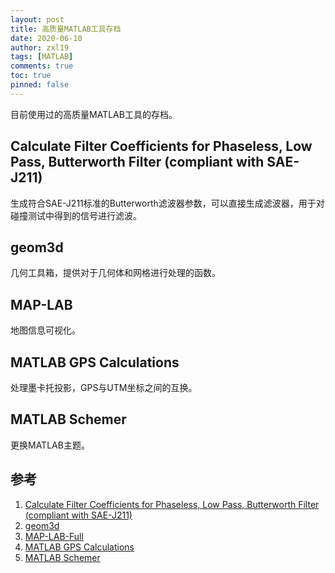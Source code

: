 ```yaml
---
layout: post
title: 高质量MATLAB工具存档
date: 2020-06-10
author: zxl19
tags: [MATLAB]
comments: true
toc: true
pinned: false
---
```


目前使用过的高质量MATLAB工具的存档。

<!-- more -->

## Calculate Filter Coefficients for Phaseless, Low Pass, Butterworth Filter (compliant with SAE-J211)

生成符合SAE-J211标准的Butterworth滤波器参数，可以直接生成滤波器，用于对碰撞测试中得到的信号进行滤波。

## geom3d

几何工具箱，提供对于几何体和网格进行处理的函数。

## MAP-LAB

地图信息可视化。

## MATLAB GPS Calculations

处理墨卡托投影，GPS与UTM坐标之间的互换。

## MATLAB Schemer

更换MATLAB主题。

## 参考

1. [Calculate Filter Coefficients for Phaseless, Low Pass, Butterworth Filter (compliant with SAE-J211)](https://www.mathworks.com/matlabcentral/fileexchange/61852-calculate-filter-coefficients-for-phaseless-low-pass-butterworth-filter-compliant-with-sae-j211)
2. [geom3d](https://www.mathworks.com/matlabcentral/fileexchange/24484-geom3d)
3. [MAP-LAB-Full](http://www.dimitriospiretzidis.com/maplab_home.html)
4. [MATLAB GPS Calculations](https://github.com/alexbuczynsky/MATLAB-GPS-Calculations)
5. [MATLAB Schemer](https://www.github.com/scottclowe/matlab-schemer)
